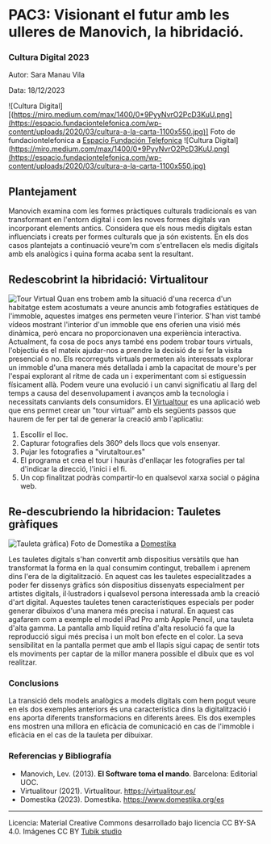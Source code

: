 # PAC3: Visionant el futur amb les ulleres de Manovich, la hibridació.

### Cultura Digital 2023


Autor: Sara Manau Vila


Data: 18/12/2023

![Cultura Digital][(https://miro.medium.com/max/1400/0*9PyyNvrO2PcD3KuU.png](https://espacio.fundaciontelefonica.com/wp-content/uploads/2020/03/cultura-a-la-carta-1100x550.jpg)]
Foto de fundaciontelefonica a [Espacio Fundación Telefonica]([url](https://espacio.fundaciontelefonica.com/))
![Cultura Digital](https://miro.medium.com/max/1400/0*9PyyNvrO2PcD3KuU.png](https://espacio.fundaciontelefonica.com/wp-content/uploads/2020/03/cultura-a-la-carta-1100x550.jpg) 

## Plantejament

Manovich examina com les formes pràctiques culturals tradicionals es van transformant en l'entorn digital i com les noves formes digitals van incorporant elements antics. Considera que els nous medis digitals estan influenciats i creats per formes culturals que ja són existents.
En els dos casos plantejats a continuació veure'm com s'entrellacen els medis digitals amb els analògics i quina forma acaba sent la resultant.

## Redescobrint la hibridació: Virtualitour
![Tour Virtual]([[https://miro.medium.com/max/1400/0*9PyyNvrO2PcD3KuU.png](https://espacio.fundaciontelefonica.com/wp-content/uploads/2020/03/cultura-a-la-carta-1100x550.jpg)](https://5.imimg.com/data5/SELLER/Default/2022/2/ON/YT/SR/23606641/360-degree-panorama-photo-edit-stitch-tripod-remove-color-correction-500x500.jpeg))
Quan ens trobem amb la situació d'una recerca d'un habitatge estem acostumats a veure anuncis amb fotografies estàtiques de l'immoble, aquestes imatges ens permeten veure l'interior. S'han vist també vídeos mostrant l'interior d'un immoble que ens oferien una visió més dinàmica, però encara no proporcionaven una experiència interactiva. Actualment, fa cosa de pocs anys també ens podem trobar tours virtuals, l'objectiu és el mateix ajudar-nos a prendre la decisió de si fer la visita presencial o no. Els recorreguts virtuals permeten als interessats explorar un immoble d'una manera més detallada i amb la capacitat de moure's per l'espai explorant al ritme de cada un i experimentant com si estiguessin físicament allà.
Podem veure una evolució i un canvi significatiu al llarg del temps a causa del desenvolupament i avanços amb la tecnologia i necessitats canviants dels consumidors.
El [Virtualtour]([url](https://virtualitour.es/)) es una aplicació web que ens permet crear un "tour virtual" amb els següents passos que haurem de fer per tal de generar la creació amb l'aplicatiu:

1. Escollir el lloc.
2. Capturar fotografies dels 360º dels llocs que vols ensenyar.
3. Pujar les fotografies a "virutaltour.es"
4. El programa et crea el tour i hauràs d'enllaçar les fotografies per tal d'indicar la direcció, l'inici i el fi.
5. Un cop finalitzat podràs compartir-lo en qualsevol xarxa social o página web. 


## Re-descubriendo la hibridacion: Tauletes gràfiques

![Tauleta gràfica]([https://cdn.domestika.org/c_fill,dpr_auto,f_auto,h_1200,pg_1,t_base_params,w_1200/v1641377222/blog-post-covers/000/003/883/3883-original.jpg?1641377222
)) 
Foto de Domestika a [Domestika]([url](https://www.domestika.org/es/blog/3883-10-apps-para-dibujar-en-ipad))

Les tauletes digitals s'han convertit amb dispositius versàtils que han transformat la forma en la qual consumim contingut, treballem i aprenem dins l'era de la digitalització. En aquest cas les tauletes especialitzades a poder fer dissenys gràfics són dispositius dissenyats especialment per artistes digitals, il·lustradors i qualsevol persona interessada amb la creació d'art digital. Aquestes tauletes tenen característiques especials per poder generar dibuixos d'una manera més precisa i natural. En aquest cas agafarem com a exemple el model iPad Pro amb Apple Pencil, una tauleta d'alta gamma. La pantalla amb líquid retina d'alta resolució fa que la reproducció sigui més precisa i un molt bon efecte en el color. La seva sensibilitat en la pantalla permet que amb el llapis sigui capaç de sentir tots els moviments per captar de la millor manera possible el dibuix que es vol realitzar.

### Conclusions

La transició dels models analògics a models digitals com hem pogut veure en els dos exemples anteriors és una característica dins la digitalització i ens aporta diferents transformacions en diferents àrees.
Els dos exemples ens mostren una millora en eficàcia de comunicació en cas de l'immoble i eficàcia en el cas de la tauleta per dibuixar. 

### Referencias y Bibliografía

* Manovich, Lev. (2013). **El Software toma el mando**. Barcelona: Editorial UOC. 
* Virtualitour (2021). Virtualitour. https://virtualitour.es/
* Domestika (2023). Domestika. https://www.domestika.org/es

----

Licencia: Material Creative Commons desarrollado bajo licencia CC BY-SA 4.0. Imágenes CC BY [Tubik studio](https://blog.tubikstudio.com/how-to-create-original-flat-illustrations-designers-tips/) 
